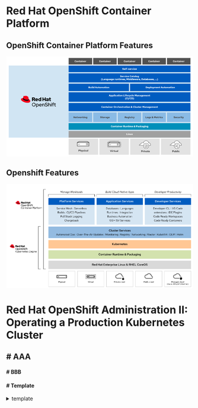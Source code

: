 # Red Hat OpenShift Container Platform
## OpenShift Container Platform Features  
![Openshift-Architecture](images/openshift-architecture.png)

## Openshift Features
![Openshift-Features](images/openshift-features.png)

# Red Hat OpenShift Administration II: Operating a Production Kubernetes Cluster





## # AAA
#### # BBB

#### # Template
<details>
<summary>template</summary>
</details>
